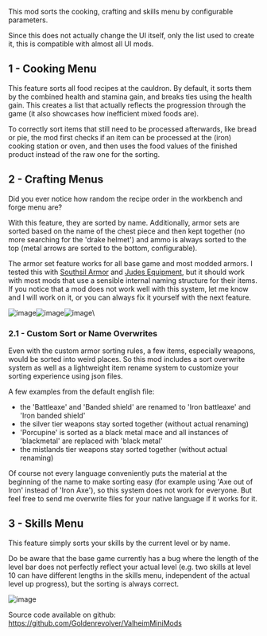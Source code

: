 This mod sorts the cooking, crafting and skills menu by configurable parameters.

Since this does not actually change the UI itself, only the list used to create it, this is compatible with almost all UI mods.


## 1 - Cooking Menu

This feature sorts all food recipes at the cauldron. By default, it sorts them by the combined health and stamina gain, and breaks ties using the health gain. This creates a list that actually reflects the progression through the game (it also showcases how inefficient mixed foods are).

To correctly sort items that still need to be processed afterwards, like bread or pie, the mod first checks if an item can be processed at the (iron) cooking station or oven, and then uses the food values of the finished product instead of the raw one for the sorting.


## 2 - Crafting Menus

Did you ever notice how random the recipe order in the workbench and forge menu are?

With this feature, they are sorted by name. Additionally, armor sets are sorted based on the name of the chest piece and then kept together (no more searching for the 'drake helmet') and ammo is always sorted to the top (metal arrows are sorted to the bottom, configurable).

The armor set feature works for all base game and most modded armors. I tested this with [Southsil Armor](https://valheim.thunderstore.io/package/southsil/SouthsilArmor/) and [Judes Equipment](https://valheim.thunderstore.io/package/GoldenJude/Judes_Equipment/), but it should work with most mods that use a sensible internal naming structure for their items. If you notice that a mod does not work well with this system, let me know and I will work on it, or you can always fix it yourself with the next feature.

![image](https://staticdelivery.nexusmods.com/mods/3667/images/2270/2270-1676385586-546054334.png)![image](https://staticdelivery.nexusmods.com/mods/3667/images/2270/2270-1676385596-1416742755.png)![image](https://staticdelivery.nexusmods.com/mods/3667/images/2270/2270-1676385603-1785674697.png)\


### 2.1 - Custom Sort or Name Overwrites

Even with the custom armor sorting rules, a few items, especially weapons, would be sorted into weird places. So this mod includes a sort overwrite system as well as a lightweight item rename system to customize your sorting experience using json files.

A few examples from the default english file:
- the 'Battleaxe' and 'Banded shield' are renamed to 'Iron battleaxe' and 'Iron banded shield'
- the silver tier weapons stay sorted together (without actual renaming)
- 'Porcupine' is sorted as a black metal mace and all instances of 'blackmetal' are replaced with 'black metal'
- the mistlands tier weapons stay sorted together (without actual renaming)

Of course not every language conveniently puts the material at the beginning of the name to make sorting easy (for example using 'Axe out of Iron' instead of 'Iron Axe'), so this system does not work for everyone. But feel free to send me overwrite files for your native language if it works for it.


## 3 - Skills Menu

This feature simply sorts your skills by the current level or by name.

Do be aware that the base game currently has a bug where the length of the level bar does not perfectly reflect your actual level (e.g. two skills at level 10 can have different lengths in the skills menu, independent of the actual level up progress), but the sorting is always correct.

![image](https://staticdelivery.nexusmods.com/mods/3667/images/2270/2270-1676335278-1719431038.png)


Source code available on github: https://github.com/Goldenrevolver/ValheimMiniMods